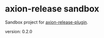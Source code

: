 axion-release sandbox
=====================

Sandbox project for [axion-release-plugin](https://github.com/allegro/axion-release-plugin).

version: 0.2.0
